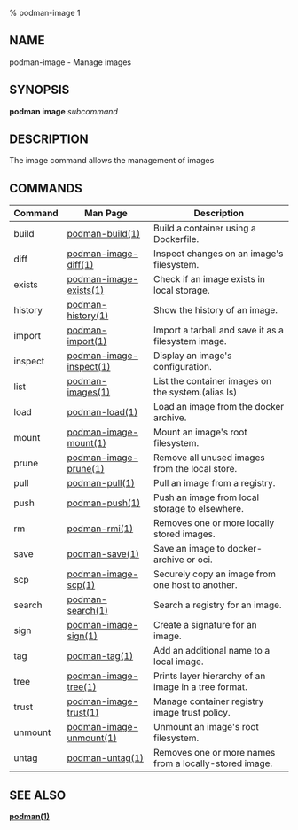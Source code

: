 % podman-image 1

## NAME

podman\-image - Manage images

## SYNOPSIS

**podman image** _subcommand_

## DESCRIPTION

The image command allows the management of images

## COMMANDS

| Command | Man Page                                             | Description                                            |
| ------- | ---------------------------------------------------- | ------------------------------------------------------ |
| build   | [podman-build(1)](podman-build.1.md)                 | Build a container using a Dockerfile.                  |
| diff    | [podman-image-diff(1)](podman-image-diff.1.md)       | Inspect changes on an image's filesystem.              |
| exists  | [podman-image-exists(1)](podman-image-exists.1.md)   | Check if an image exists in local storage.             |
| history | [podman-history(1)](podman-history.1.md)             | Show the history of an image.                          |
| import  | [podman-import(1)](podman-import.1.md)               | Import a tarball and save it as a filesystem image.    |
| inspect | [podman-image-inspect(1)](podman-image-inspect.1.md) | Display an image's configuration.                      |
| list    | [podman-images(1)](podman-images.1.md)               | List the container images on the system.(alias ls)     |
| load    | [podman-load(1)](podman-load.1.md)                   | Load an image from the docker archive.                 |
| mount   | [podman-image-mount(1)](podman-image-mount.1.md)     | Mount an image's root filesystem.                      |
| prune   | [podman-image-prune(1)](podman-image-prune.1.md)     | Remove all unused images from the local store.         |
| pull    | [podman-pull(1)](podman-pull.1.md)                   | Pull an image from a registry.                         |
| push    | [podman-push(1)](podman-push.1.md)                   | Push an image from local storage to elsewhere.         |
| rm      | [podman-rmi(1)](podman-rmi.1.md)                     | Removes one or more locally stored images.             |
| save    | [podman-save(1)](podman-save.1.md)                   | Save an image to docker-archive or oci.                |
| scp     | [podman-image-scp(1)](podman-image-scp.1.md)         | Securely copy an image from one host to another.       |
| search  | [podman-search(1)](podman-search.1.md)               | Search a registry for an image.                        |
| sign    | [podman-image-sign(1)](podman-image-sign.1.md)       | Create a signature for an image.                       |
| tag     | [podman-tag(1)](podman-tag.1.md)                     | Add an additional name to a local image.               |
| tree    | [podman-image-tree(1)](podman-image-tree.1.md)       | Prints layer hierarchy of an image in a tree format.   |
| trust   | [podman-image-trust(1)](podman-image-trust.1.md)     | Manage container registry image trust policy.          |
| unmount | [podman-image-unmount(1)](podman-image-unmount.1.md) | Unmount an image's root filesystem.                    |
| untag   | [podman-untag(1)](podman-untag.1.md)                 | Removes one or more names from a locally-stored image. |

## SEE ALSO

**[podman(1)](podman.1.md)**
